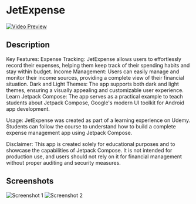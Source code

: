 # JetExpense
[![Video Preview](https://img.youtube.com/vi/QsjLGb8DK98/0.jpg)](https://www.youtube.com/watch?v=QsjLGb8DK98)


## Description

Key Features:
    Expense Tracking: JetExpense allows users to effortlessly record their expenses, helping them keep track of their spending habits and stay within budget.
    Income Management: Users can easily manage and monitor their income sources, providing a complete view of their financial situation.
    Dark and Light Themes: The app supports both dark and light themes, ensuring a visually appealing and customizable user experience.
    Learn Jetpack Compose: The app serves as a practical example to teach students about Jetpack Compose, Google's modern UI toolkit for Android app development.

Usage:
JetExpense was created as part of a learning experience on Udemy. Students can follow the course to understand how to build a complete expense management app using Jetpack Compose.

Disclaimer:
This app is created solely for educational purposes and to showcase the capabilities of Jetpack Compose. It is not intended for production use, and users should not rely on it for financial management without proper auditing and security measures.

## Screenshots

![Screenshot 1](screenshots/screen1.png)
![Screenshot 2](screenshots/screen2.png)

